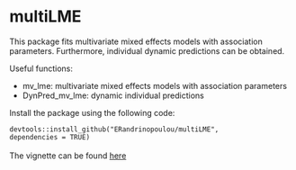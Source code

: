 # multiLME

This package fits multivariate mixed effects models with association parameters. Furthermore, individual dynamic predictions can be obtained.

Useful functions:
- mv_lme: multivariate mixed effects models with association parameters
- DynPred_mv_lme: dynamic individual predictions

Install the package using the following code: 

<code>devtools::install_github("ERandrinopoulou/multiLME", dependencies = TRUE)</code>
\
\
The vignette can be found [here](https://erandrinopoulou.github.io/multiLME/multiLME-vignette.html)
